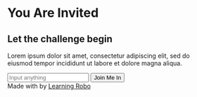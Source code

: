 <!DOCTYPE html>
<html lang="en" >
<head>
  <meta charset="UTF-8">
  <title>Invite card || learningrobo</title>
  <link rel='stylesheet' href='https://cdn.jsdelivr.net/npm/bulma@0.9.3/css/bulma.min.css'><link rel="stylesheet" href="./style.css">
</head>
<body>
<div class="wrapper">
	<div class="container">
		<div class="columns form_container">
			<div class="column is-half spooky_bg2">
</div>
			<div class="column is-half input_container">
				<h1>You Are Invited</h1>
				<h2>Let the challenge begin</h2>
				<p>Lorem ipsum dolor sit amet, consectetur adipiscing elit, sed do eiusmod tempor incididunt ut labore et dolore magna aliqua. </p>
			<div class="mt-5">
					<input type="text" name="" placeholder="Input anything" style="" id="input" onkeyup="annoy(input);">
	<input type="submit" name="" value="Join Me In" class="submit">
				</div>
				<div class="mt-2 ml-2">
					<span id="error"></span>
				</div>
<div class="credit">Made with <span style="color:tomato;font-size:20px;"></span> by <a  href="https://www.learningrobo.com/">Learning Robo</a></div>
			</div>			<div class="column is-half spooky_bg">
			</div>
		</div>
	</div>
</div>
  <script  src="./script.js"></script>
</body>
</html>
